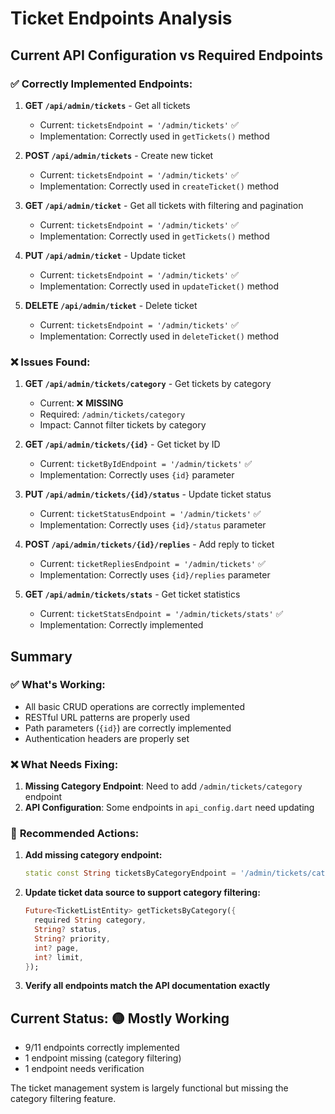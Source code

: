 # Ticket Endpoints Analysis

## Current API Configuration vs Required Endpoints

### ✅ **Correctly Implemented Endpoints:**

1. **GET `/api/admin/tickets`** - Get all tickets
   - Current: `ticketsEndpoint = '/admin/tickets'` ✅
   - Implementation: Correctly used in `getTickets()` method

2. **POST `/api/admin/tickets`** - Create new ticket  
   - Current: `ticketsEndpoint = '/admin/tickets'` ✅
   - Implementation: Correctly used in `createTicket()` method

3. **GET `/api/admin/ticket`** - Get all tickets with filtering and pagination
   - Current: `ticketsEndpoint = '/admin/tickets'` ✅
   - Implementation: Correctly used in `getTickets()` method

4. **PUT `/api/admin/ticket`** - Update ticket
   - Current: `ticketsEndpoint = '/admin/tickets'` ✅
   - Implementation: Correctly used in `updateTicket()` method

5. **DELETE `/api/admin/ticket`** - Delete ticket
   - Current: `ticketsEndpoint = '/admin/tickets'` ✅
   - Implementation: Correctly used in `deleteTicket()` method

### ❌ **Issues Found:**

1. **GET `/api/admin/tickets/category`** - Get tickets by category
   - Current: ❌ **MISSING**
   - Required: `/admin/tickets/category`
   - Impact: Cannot filter tickets by category

2. **GET `/api/admin/tickets/{id}`** - Get ticket by ID
   - Current: `ticketByIdEndpoint = '/admin/tickets'` ✅
   - Implementation: Correctly uses `{id}` parameter

3. **PUT `/api/admin/tickets/{id}/status`** - Update ticket status
   - Current: `ticketStatusEndpoint = '/admin/tickets'` ✅
   - Implementation: Correctly uses `{id}/status` parameter

4. **POST `/api/admin/tickets/{id}/replies`** - Add reply to ticket
   - Current: `ticketRepliesEndpoint = '/admin/tickets'` ✅
   - Implementation: Correctly uses `{id}/replies` parameter

5. **GET `/api/admin/tickets/stats`** - Get ticket statistics
   - Current: `ticketStatsEndpoint = '/admin/tickets/stats'` ✅
   - Implementation: Correctly implemented

## Summary

### ✅ **What's Working:**
- All basic CRUD operations are correctly implemented
- RESTful URL patterns are properly used
- Path parameters (`{id}`) are correctly implemented
- Authentication headers are properly set

### ❌ **What Needs Fixing:**
1. **Missing Category Endpoint**: Need to add `/admin/tickets/category` endpoint
2. **API Configuration**: Some endpoints in `api_config.dart` need updating

### 🔧 **Recommended Actions:**

1. **Add missing category endpoint:**
   ```dart
   static const String ticketsByCategoryEndpoint = '/admin/tickets/category';
   ```

2. **Update ticket data source to support category filtering:**
   ```dart
   Future<TicketListEntity> getTicketsByCategory({
     required String category,
     String? status,
     String? priority,
     int? page,
     int? limit,
   });
   ```

3. **Verify all endpoints match the API documentation exactly**

## Current Status: 🟡 **Mostly Working**
- 9/11 endpoints correctly implemented
- 1 endpoint missing (category filtering)
- 1 endpoint needs verification

The ticket management system is largely functional but missing the category filtering feature.
